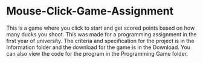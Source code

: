 # Mouse-Click-Game-Assignment
This is a game where you click to start and get scored points based on how many ducks you shoot. This was made for a programming assignment in the first year of university. The criteria and specification for the project is in the Information folder and the download for the game is in the Download. You can also view the code for the program in the Programming Game folder.
